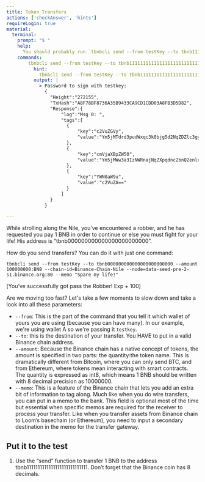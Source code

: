 ```yaml
---
title: Token Transfers
actions: ['checkAnswer', 'hints']
requireLogin: true
material:
  terminal:
    prompt: "$ "
    help:
      You should probably run `tbnbcli send --from testKey --to tbnb1111111111111111111111111111 --amount 100000000:BNB --chain-id=Binance-Chain-Nile --node=data-seed-pre-2-s1.binance.org:80 --memo "Spare my life!"`.
    commands:
        tbnbcli send --from testKey --to tbnb1111111111111111111111111111 --amount 100000000:BNB --chain-id=Binance-Chain-Nile --node=data-seed-pre-2-s1.binance.org:80 --memo "Spare my life!":
          hint:
            tbnbcli send --from testKey --to tbnb1111111111111111111111111111 --amount 100000000:BNB --chain-id=Binance-Chain-Nile --node=data-seed-pre-2-s1.binance.org:80 --memo "Spare my life!"
          output: |
            > Password to sign with testkey:
              {
                "Height":"272155",
                "TxHash":"A8F78BF8736A35B9433CA9CD1CDD03A8FB3D5D82",
                "Response":{
                    "log":"Msg 0: ",
                    "tags":[
                      {
                          "key":"c2VuZGVy",
                          "value":"Ym5jMTdrd3pudWxqc3k0bjg5d2NqZDZlc3gyajV0MHczMjZjMDN4aHly"
                      },
                      {
                          "key":"cmVjaXBpZW50",
                          "value":"Ym5jMWw3a3IzNWRnajNqZXpqdnc2bnQ2enlxY215dDJqaDdyczJ2NG45"
                      },
                      {
                          "key":"YWN0aW9u",
                          "value":"c2VuZA=="
                      }
                    ]
                }
              }

---
```


While strolling along the Nile, you’ve encountered a robber, and he has requested you pay 1 BNB in order to continue or else you must fight for your life! His address is “tbnb000000000000000000000000”.

How do you send transfers? You can do it with just one command:

```
tbnbcli send --from testKey --to tbnb000000000000000000000000 --amount 100000000:BNB --chain-id=Binance-Chain-Nile --node=data-seed-pre-2-s1.binance.org:80 --memo "Spare my life!"
```

[You’ve successfully got pass the Robber! Exp + 100]

Are we moving too fast? Let's take a few moments to slow down and take a look into all these parameters:

* `--from`: This is the part of the command that you tell it which wallet of yours you are using (because you can have many).  In our example, we're using wallet A so we're passing it `testkey`.
* `--to`: this is the destination of your transfer. You HAVE to put in a valid Binance chain address.
* `--amount`: Because the Binance chain has a native concept of tokens, the amount is specified in two parts: the quantity:the token name. This is dramatically different from Bitcoin, where you can only send BTC, and from Ethereum, where tokens mean interacting with smart contracts. The quantity is expressed as int8, which means 1 BNB should be written with 8 decimal precision as 10000000.
* `--memo`: This is a feature of the Binance chain that lets you add an extra bit of information to tag along. Much like when you do wire transfers, you can put in a memo to the bank. This field is optional most of  the time  but essential when specific memos are required for the receiver to process your transfer. Like when you transfer assets from Binance chain to Loom’s basechain (or Ethereum), you need to input a secondary destination in the memo for the transfer gateway.

## Put it to the test

1. Use the “send” function to transfer 1 BNB to  the address tbnb1111111111111111111111111111. Don’t forget that the Binance coin has 8 decimals.
